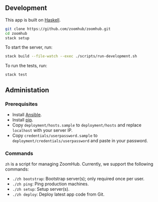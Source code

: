 ## Development

This app is built on [Haskell].

```bash
git clone https://github.com/zoomhub/zoomhub.git
cd zoomhub
stack setup
```

To start the server, run:

```bash
stack build --file-watch --exec ./scripts/run-development.sh
```

To run the tests, run:

```bash
stack test
```

## Administation

### Prerequisites

-   Install [Ansible](http://docs.ansible.com/).
-   Install [pip](https://pypi.python.org/pypi/pip).
-   Copy `deployment/hosts.sample` to `deployment/hosts` and replace
    `localhost` with your server IP.
-   Copy `credentials/userpassword.sample` to
    `deployment/credentials/userpassword` and paste in your password.

### Commands

`zh` is a script for managing ZoomHub. Currently, we support the following
commands:

-   `./zh bootstrap`: Bootstrap server(s); only required once per user.
-   `./zh ping`: Ping production machines.
-   `./zh setup`: Setup server(s).
-   `./zh deploy`: Deploy latest app code from Git.


[Haskell]: https://www.haskell.org
